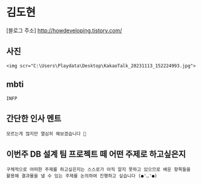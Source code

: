 # 김도현

[블로그 주소] http://howdeveloping.tistory.com/

## 사진  
    <img scr="C:\Users\Playdata\Desktop\KakaoTalk_20231113_152224993.jpg">

## mbti  
    INFP

## 간단한 인사 멘트  
    모르는게 많지만 열심히 해보겠습니다 🐣

## 이번주 DB 설계 팀 프로젝트 떼 어떤 주제로 하고싶은지
    구체적으로 어떠한 주제를 하고싶은지는 스스로가 아직 알지 못하고 있으므로 배운 항목들을 활용해 결과물을 낼 수 있는 주제를 논의하여 진행하고 싶습니다 (●'◡'●)